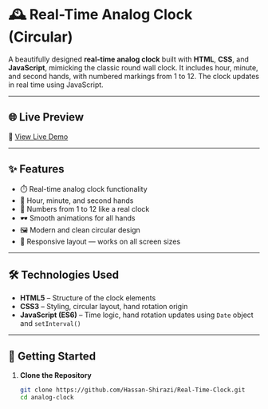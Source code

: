 # 🕰️ Real-Time Analog Clock (Circular)

A beautifully designed **real-time analog clock** built with **HTML**, **CSS**, and **JavaScript**, mimicking the classic round wall clock. It includes hour, minute, and second hands, with numbered markings from 1 to 12. The clock updates in real time using JavaScript.

---

## 🌐 Live Preview

🔗 [View Live Demo](https://hassan-shirazi.github.io/Real-Time-Clock/)  
<!-- Replace # with your live hosted link (e.g., GitHub Pages or Netlify) -->

---

## ✨ Features

- ⏱️ Real-time analog clock functionality  
- 🧭 Hour, minute, and second hands  
- 🔢 Numbers from 1 to 12 like a real clock  
- 🕶️ Smooth animations for all hands  
- 🖼️ Modern and clean circular design  
- 📱 Responsive layout — works on all screen sizes

---

## 🛠️ Technologies Used

- **HTML5** – Structure of the clock elements  
- **CSS3** – Styling, circular layout, hand rotation origin  
- **JavaScript (ES6)** – Time logic, hand rotation updates using `Date` object and `setInterval()`

---

## 🚀 Getting Started

1. **Clone the Repository**
   ```bash
   git clone https://github.com/Hassan-Shirazi/Real-Time-Clock.git
   cd analog-clock
